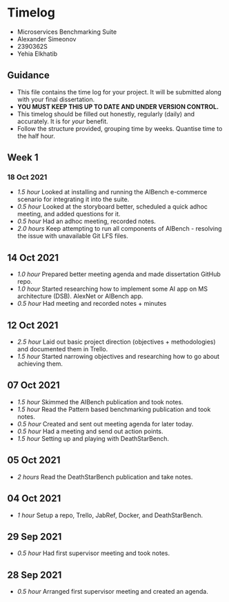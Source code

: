 # Timelog

* Microservices Benchmarking Suite
* Alexander Simeonov
* 2390362S
* Yehia Elkhatib

## Guidance

* This file contains the time log for your project. It will be submitted along with your final dissertation.
* **YOU MUST KEEP THIS UP TO DATE AND UNDER VERSION CONTROL.**
* This timelog should be filled out honestly, regularly (daily) and accurately. It is for *your* benefit.
* Follow the structure provided, grouping time by weeks.  Quantise time to the half hour.

## Week 1

### 18 Oct 2021

* *1.5 hour* Looked at installing and running the AIBench e-commerce scenario for integrating it into the suite.
* *0.5 hour* Looked at the storyboard better, scheduled a quick adhoc meeting, and added questions for it.
* *0.5 hour* Had an adhoc meeting, recorded notes.
* *2.0 hours* Keep attempting to run all components of AIBench - resolving the issue with unavailable Git LFS files.

## 14 Oct 2021

* *1.0 hour* Prepared better meeting agenda and made dissertation GitHub repo.
* *1.0 hour* Started researching how to implement some AI app on MS architecture (DSB). AlexNet or AIBench app.
* *0.5 hour* Had meeting and recorded notes + minutes

## 12 Oct 2021

* *2.5 hour* Laid out basic project direction (objectives + methodologies) and documented them in Trello.
* *1.5 hour* Started narrowing objectives and researching how to go about achieving them.

## 07 Oct 2021

* *1.5 hour* Skimmed the AIBench publication and took notes.
* *1.5 hour* Read the Pattern based benchmarking publication and took notes.
* *0.5 hour* Created and sent out meeting agenda for later today.
* *0.5 hour* Had a meeting and send out action points.
* *1.5 hour* Setting up and playing with DeathStarBench.

## 05 Oct 2021

* *2 hours* Read the DeathStarBench publication and take notes.

## 04 Oct 2021

* *1 hour* Setup a repo, Trello, JabRef, Docker, and DeathStarBench.

## 29 Sep 2021

* *0.5 hour* Had first supervisor meeting and took notes.

## 28 Sep 2021

* *0.5 hour* Arranged first supervisor meeting and created an agenda.
